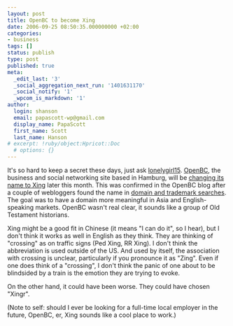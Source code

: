 ```yaml
---
layout: post
title: OpenBC to become Xing
date: 2006-09-25 08:50:35.000000000 +02:00
categories:
- business
tags: []
status: publish
type: post
published: true
meta:
  _edit_last: '3'
  _social_aggregation_next_run: '1401631170'
  _social_notify: '1'
  _wpcom_is_markdown: '1'
author:
  login: shanson
  email: papascott-wp@gmail.com
  display_name: PapaScott
  first_name: Scott
  last_name: Hanson
# excerpt: !ruby/object:Hpricot::Doc
  # options: {}
---
```

<p>It's so hard to keep a secret these days, just ask <a href="http://en.wikipedia.org/wiki/Lonelygirl15">lonelygirl15</a>. <a href="http://www.openbc.com/">OpenBC</a>, the business and social networking site based in Hamburg, will be <a href="http://blog.openbc.com/2006/09/ooops.html">changing its name to Xing</a> later this month. This was confirmed in the OpenBC blog after a couple of webloggers found the name in <a href="http://www.chuchichaeschtli.com/artikel/heisst-openbc-bald-xing">domain and trademark searches</a>. The goal was to have a domain more meaningful in Asia and English-speaking markets. OpenBC wasn't real clear, it sounds like a group of Old Testament historians.</p>
<p>Xing might be a good fit in Chinese (it means "I can do it", so I hear), but I don't think it works as well in English as they think. They are thinking of "crossing" as on traffic signs (Ped Xing, RR Xing). I don't think the abbreviation is used outside of the US. And used by itself, the association with crossing is unclear, particularly if you pronounce it as "Zing". Even if one does think of a "crossing", I don't think the panic of one about to be blindsided by a train is the emotion they are trying to evoke.</p>
<p>On the other hand, it could have been worse. They could have chosen "Xingr".</p>
<p>(Note to self: should I ever be looking for a full-time local employer in the future, OpenBC, er, Xing sounds like a cool place to work.)</p>
